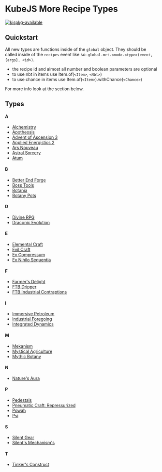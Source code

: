 
# KubeJS More Recipe Types

[![kjspkg-available](https://github-production-user-asset-6210df.s3.amazonaws.com/79367505/250114674-fb848719-d52e-471b-a6cf-2c0ea6729f1c.svg)](https://kjspkglookup.modernmodpacks.site/#more-recipe-types)

## Quickstart

All new types are functions inside of the `global` object. They should be called inside of the `recipes` event like so: `global.mrt.<mod>.<type>(event, {args}, <id>)`. 

- the recipe id and almost all number and boolean parameters are optional
- to use nbt in items use Item.of(`<Item>`, `<Nbt>`)
- to use chance in items use Item.of(`<Item>`).withChance(`<Chance>`)

For more info look at the section below.

## Types

#### A

- [Alchemistry](https://github.com/gcatkjspkgs/kubejs-more-recipe-types/blob/main/docs/alchemistry.md)
- [Apotheosis](https://github.com/gcatkjspkgs/kubejs-more-recipe-types/blob/main/docs/apotheosis.md)
- [Advent of Ascension 3](https://github.com/gcatkjspkgs/kubejs-more-recipe-types/blob/main/docs/aoa3.md)
- [Applied Energistics 2](https://github.com/gcatkjspkgs/kubejs-more-recipe-types/blob/main/docs/appliedenergistics2.md)
- [Ars Nouveau](https://github.com/gcatkjspkgs/kubejs-more-recipe-types/blob/main/docs/ars_nouveau.md)
- [Astral Sorcery](https://github.com/gcatkjspkgs/kubejs-more-recipe-types/blob/main/docs/astralsorcery.md)
- [Atum](https://github.com/gcatkjspkgs/kubejs-more-recipe-types/blob/main/docs/atum.md)

#### B

- [Better End Forge](https://github.com/gcatkjspkgs/kubejs-more-recipe-types/blob/main/docs/betterendforge.md)
- [Boss Tools](https://github.com/gcatkjspkgs/kubejs-more-recipe-types/blob/main/docs/boss_tools.md)
- [Botania](https://github.com/gcatkjspkgs/kubejs-more-recipe-types/blob/main/docs/botania.md)
- [Botany Pots](https://github.com/gcatkjspkgs/kubejs-more-recipe-types/blob/main/docs/botanypots.md)

#### D

- [Divine RPG](https://github.com/gcatkjspkgs/kubejs-more-recipe-types/blob/main/docs/divinerpg.md)
- [Draconic Evolution](https://github.com/gcatkjspkgs/kubejs-more-recipe-types/blob/main/docs/draconicevolution.md)

#### E

- [Elemental Craft](https://github.com/gcatkjspkgs/kubejs-more-recipe-types/blob/main/docs/elementalcraft.md)
- [Evil Craft](https://github.com/gcatkjspkgs/kubejs-more-recipe-types/blob/main/docs/evilcraft.md)
- [Ex Compressum](https://github.com/gcatkjspkgs/kubejs-more-recipe-types/blob/main/docs/excompressum.md)
- [Ex Nihilo Sequentia](https://github.com/gcatkjspkgs/kubejs-more-recipe-types/blob/main/docs/exnihilosequentia.md)

#### F

- [Farmer's Delight](https://github.com/gcatkjspkgs/kubejs-more-recipe-types/blob/main/docs/farmersdelight.md)
- [FTB Dripper](https://github.com/gcatkjspkgs/kubejs-more-recipe-types/blob/main/docs/ftbdripper.md)
- [FTB Industrial Contraptions](https://github.com/gcatkjspkgs/kubejs-more-recipe-types/blob/main/docs/ftbic.md)

#### I

- [Immersive Petroleum](https://github.com/gcatkjspkgs/kubejs-more-recipe-types/blob/main/docs/immersivepetroleum.md)
- [Industrial Foregoing](https://github.com/gcatkjspkgs/kubejs-more-recipe-types/blob/main/docs/industrialforegoing.md)
- [Integrated Dynamics](https://github.com/gcatkjspkgs/kubejs-more-recipe-types/blob/main/docs/integrateddynamics.md)

#### M

- [Mekanism](https://github.com/gcatkjspkgs/kubejs-more-recipe-types/blob/main/docs/mekanism.md)
- [Mystical Agriculture](https://github.com/gcatkjspkgs/kubejs-more-recipe-types/blob/main/docs/mysticalagriculture.md)
- [Mythic Botany](https://github.com/gcatkjspkgs/kubejs-more-recipe-types/blob/main/docs/mythicbotany.md)

#### N

- [Nature's Aura](https://github.com/gcatkjspkgs/kubejs-more-recipe-types/blob/main/docs/naturesaura.md)

#### P

- [Pedestals](https://github.com/gcatkjspkgs/kubejs-more-recipe-types/blob/main/docs/pedestals.md)
- [Pneumatic Craft: Repressurized](https://github.com/gcatkjspkgs/kubejs-more-recipe-types/blob/main/docs/pneumaticcraft.md)
- [Powah](https://github.com/gcatkjspkgs/kubejs-more-recipe-types/blob/main/docs/powah.md)
- [Psi](https://github.com/gcatkjspkgs/kubejs-more-recipe-types/blob/main/docs/psi.md)

#### S

- [Silent Gear](https://github.com/gcatkjspkgs/kubejs-more-recipe-types/blob/main/docs/silentgear.md)
- [Silent's Mechanism's](https://github.com/gcatkjspkgs/kubejs-more-recipe-types/blob/main/docs/silents_mechanisms.md)

#### T

- [Tinker's Construct](https://github.com/gcatkjspkgs/kubejs-more-recipe-types/blob/main/docs/tconstruct.md)